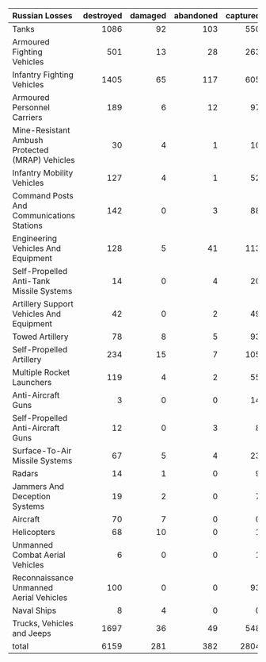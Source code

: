 | Russian Losses                                   |   destroyed |   damaged |   abandoned |   captured |   total |
|:-------------------------------------------------|------------:|----------:|------------:|-----------:|--------:|
| Tanks                                            |        1086 |        92 |         103 |        550 |    1831 |
| Armoured Fighting Vehicles                       |         501 |        13 |          28 |        263 |     805 |
| Infantry Fighting Vehicles                       |        1405 |        65 |         117 |        605 |    2192 |
| Armoured Personnel Carriers                      |         189 |         6 |          12 |         97 |     304 |
| Mine-Resistant Ambush Protected  (MRAP) Vehicles |          30 |         4 |           1 |         10 |      45 |
| Infantry Mobility Vehicles                       |         127 |         4 |           1 |         52 |     184 |
| Command Posts And Communications Stations        |         142 |         0 |           3 |         88 |     233 |
| Engineering Vehicles And Equipment               |         128 |         5 |          41 |        113 |     287 |
| Self-Propelled Anti-Tank Missile Systems         |          14 |         0 |           4 |         20 |      38 |
| Artillery Support Vehicles And Equipment         |          42 |         0 |           2 |         49 |      93 |
| Towed Artillery                                  |          78 |         8 |           5 |         93 |     184 |
| Self-Propelled Artillery                         |         234 |        15 |           7 |        105 |     361 |
| Multiple Rocket Launchers                        |         119 |         4 |           2 |         55 |     180 |
| Anti-Aircraft Guns                               |           3 |         0 |           0 |         14 |      17 |
| Self-Propelled Anti-Aircraft Guns                |          12 |         0 |           3 |          8 |      23 |
| Surface-To-Air Missile Systems                   |          67 |         5 |           4 |         23 |      99 |
| Radars                                           |          14 |         1 |           0 |          9 |      24 |
| Jammers And Deception Systems                    |          19 |         2 |           0 |          7 |      28 |
| Aircraft                                         |          70 |         7 |           0 |          0 |      77 |
| Helicopters                                      |          68 |        10 |           0 |          1 |      79 |
| Unmanned Combat Aerial Vehicles                  |           6 |         0 |           0 |          1 |       7 |
| Reconnaissance Unmanned Aerial Vehicles          |         100 |         0 |           0 |         93 |     193 |
| Naval Ships                                      |           8 |         4 |           0 |          0 |      12 |
| Trucks, Vehicles and Jeeps                       |        1697 |        36 |          49 |        548 |    2330 |
| total                                            |        6159 |       281 |         382 |       2804 |    9626 |